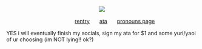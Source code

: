 <p align="center">
  <img src="https://i.pinimg.com/736x/27/8b/de/278bde35be4ab061c66f540999e62883.jpg"/>
</p>

ㅤㅤㅤㅤㅤㅤㅤㅤㅤㅤㅤㅤㅤㅤ[rentry](https://rentry.co/writersinthedark)ㅤㅤ[ata](https://antikechi.atabook.org)ㅤㅤ[pronouns page](https://en.pronouns.page/@inkpotgods)

YES i will eventually finish my socials, sign my ata for $1 and some yuri/yaoi of ur choosing (im NOT lying!! ok?)

